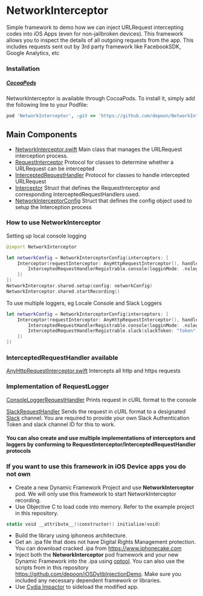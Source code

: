 # NetworkInterceptor
Simple framework to demo how we can inject URLRequest intercepting codes into iOS Apps (even for non-jailbroken devices). This framework allows you to inspect the details of all outgoing requests from the app. This includes requests sent out by 3rd party framework like FacebookSDK, Google Analytics, etc

### Installation

##### [CocoaPods](http://cocoapods.org)

NetworkInterceptor is available through CocoaPods. To install it, simply add the following line to your Podfile:
```ruby
pod 'NetworkInterceptor', :git => 'https://github.com/depoon/NetworkInterceptor.git', :tag => '0.0.2'
```

## Main Components
- [NetworkInterceptor.swift](https://github.com/depoon/NetworkInterceptor/blob/master/NetworkInterceptor/Source/NetworkInterceptor.swift#L32) Main class that manages the URLRequest interception process.
- [RequestInterceptor](https://github.com/depoon/NetworkInterceptor/blob/master/NetworkInterceptor/Source/NetworkInterceptor.swift#L15) Protocol for classes to determine whether a URLRequest can be intercepted
- [InterceptedRequestHandler](https://github.com/depoon/NetworkInterceptor/blob/master/NetworkInterceptor/Source/NetworkInterceptor.swift#L19) Protocol for classes to handle intercepted URLRequest
- [Interceptor](https://github.com/depoon/NetworkInterceptor/blob/master/NetworkInterceptor/Source/NetworkInterceptor.swift#L23) Struct that defines the RequestInterceptor and corresponding InterceptedRequestHandlers used.
- [NetworkInterceptorConfig](https://github.com/depoon/NetworkInterceptor/blob/master/NetworkInterceptor/Source/NetworkInterceptorConfig.swift#L11) Struct that defines the config object used to setup the Interception process


### How to use NetworkInterceptor

Setting up local console logging
```swift
@import NetworkInterceptor

let networkConfig = NetworkInterceptorConfig(interceptors: [
    Interceptor(requestInterceptor: AnyHttpRequestInterceptor(), handlers: [
        InterceptedRequestHandlerRegistrable.console(logginMode: .nslog).requestHandler()
    ])
])
NetworkInterceptor.shared.setup(config: networkConfig)
NetworkInterceptor.shared.startRecording()
```
To use multiple loggers, eg Locale Console and Slack Loggers
```swift
let networkConfig = NetworkInterceptorConfig(interceptors: [
    Interceptor(requestInterceptor: AnyHttpRequestInterceptor(), handlers: [
        InterceptedRequestHandlerRegistrable.console(logginMode: .nslog).requestHandler(),
        InterceptedRequestHandlerRegistrable.slack(slackToken: "Token", channel: "Channel", username: "username").requestHandler()
    ])
])
```       

### InterceptedRequestHandler available

[AnyHttpRequestInterceptor.swift](https://github.com/depoon/NetworkInterceptor/blob/master/NetworkInterceptor/Source/RequestInterceptor/AnyHttpRequestInterceptor.swift) Intercepts all http and https requests

### Implementation of RequestLogger

[ConsoleLoggerRequestHandler](https://github.com/depoon/NetworkInterceptor/blob/master/NetworkInterceptor/Source/InterceptedRequestHandler/ConsoleLoggerRequestHandler.swift) Prints request in cURL format to the console

[SlackRequestHandler](https://github.com/depoon/NetworkInterceptor/blob/master/NetworkInterceptor/Source/InterceptedRequestHandler/SlackRequestHandler.swift) Sends the request in cURL format to a designated [Slack](https://slack.com) channel. You are required to provide your own Slack Authentication Token and slack channel ID for this to work.

#### You can also create and use multiple implementations of interceptors and loggers by conforming to RequestInterceptor/InterceptedRequestHandler protocols


### If you want to use this framework in iOS Device apps you do not own
- Create a new Dynamic Framework Project and use **NetworkInterceptor** pod. We will only use this framework to start NetworkInterceptor recording.
- Use Objective C to load code into memory. Refer to the example project in this repository.
```swift
static void __attribute__((constructor)) initialize(void)
```
- Build the library using iphoneos architecture.
- Get an .ipa file that does not have Digital Rights Management protection. You can download cracked .ipa from https://www.iphonecake.com
- Inject both the **NetworkInterceptor** pod framework  and your new Dynamic Framework into the .ipa using [optool](https://github.com/alexzielenski/optool). You can also use the scripts from in this repository https://github.com/depoon/iOSDylibInjectionDemo. Make sure you included any necessary dependent framework or libraries.
- Use [Cydia Impactor](http://www.cydiaimpactor.com/) to sideload the modified app.
